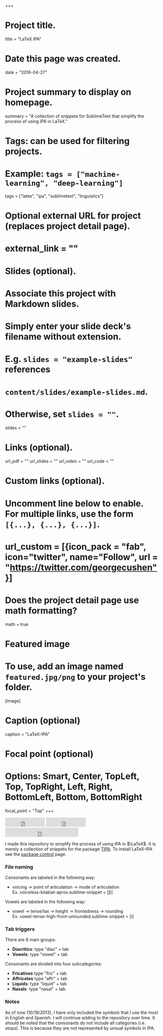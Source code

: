 +++
# Project title.
title = "LaTeX IPA"

# Date this page was created.
date = "2016-04-27"

# Project summary to display on homepage.
summary = "A collection of snippets for SublimeText that simplify the process of using IPA in LaTeX."

# Tags: can be used for filtering projects.
# Example: `tags = ["machine-learning", "deep-learning"]`
tags = ["latex", "ipa", "sublimetext", "linguistics"]

# Optional external URL for project (replaces project detail page).
# external_link = ""

# Slides (optional).
#   Associate this project with Markdown slides.
#   Simply enter your slide deck's filename without extension.
#   E.g. `slides = "example-slides"` references 
#   `content/slides/example-slides.md`.
#   Otherwise, set `slides = ""`.
slides = ""

# Links (optional).
url_pdf = ""
url_slides = ""
url_video = ""
url_code = ""

# Custom links (optional).
#   Uncomment line below to enable. For multiple links, use the form `[{...}, {...}, {...}]`.
# url_custom = [{icon_pack = "fab", icon="twitter", name="Follow", url = "https://twitter.com/georgecushen"}]

# Does the project detail page use math formatting?
math = true

# Featured image
# To use, add an image named `featured.jpg/png` to your project's folder. 
[image]
  # Caption (optional)
  caption = "LaTeX-IPA"
  
  # Focal point (optional)
  # Options: Smart, Center, TopLeft, Top, TopRight, Left, Right, BottomLeft, Bottom, BottomRight
  focal_point = "Top"
+++

<iframe src="http://ghbtns.com/github-btn.html?user=jvcasillas&repo=LaTeX-IPA&type=watch&count=true&size=large" height="30" width="170" frameborder="0" scrolling="0" style="width:130px; height: 30px;" allowTransparency="true"></iframe>
<iframe src="http://ghbtns.com/github-btn.html?user=jvcasillas&repo=LaTeX-IPA&type=fork&count=true&size=large" height="30" width="170" frameborder="0" scrolling="0" style="width:130px; height: 30px;" allowTransparency="true"></iframe>
<iframe src="http://ghbtns.com/github-btn.html?user=jvcasillas&type=follow&count=true&size=large" height="30" width="240" frameborder="0" scrolling="0" style="width:240px; height: 30px;" allowTransparency="true"></iframe>

<p></p>

I made this repository to simplify the process of using IPA in $\LaTeX$. It is merely a collection of snippets for the package [TIPA][TIPA]. To install LaTeX-IPA see the [package control][package control LaTeX-IPA] page.


### File naming  

Consonants are labeled in the following way:  

- voicing -> point of articulation -> mode of articulation  
Ex. voiceless-bilabial-aprox.sublime-snippet = [&beta;]


Vowels are labeled in the following way:  

- vowel -> tense/lax -> height -> frontedness -> rounding  
Ex. vowel-tense-high-front-unrounded.sublime-snippet = [i]


### Tab triggers

There are 6 main groups:  

- **Diacritics**: type "diac" + tab  
- **Vowels**: type "vowel" + tab  

Consonants are divided into four subcategories:  

- **Fricatives** type "fric" + tab  
- **Affricates** type "affr" + tab  
- **Liquids**: type "liquid" + tab  
- **Nasals**: type "nasal" + tab

### Notes  

As of now (10/19/2013), I have only included the symbols that I use the most in English and Spanish. I will continue adding to the repository over time. It should be noted that the consonants do not include all categories (i.e. stops). This is because they are not represented by unsual symbols in IPA. 

[project page]: http://www.jvcasillas.com/LaTeX-IPA


[TIPA]: http://www.ctan.org/pkg/tipa
[package control LaTeX-IPA]: https://sublime.wbond.net/packages/LaTeX-IPA

